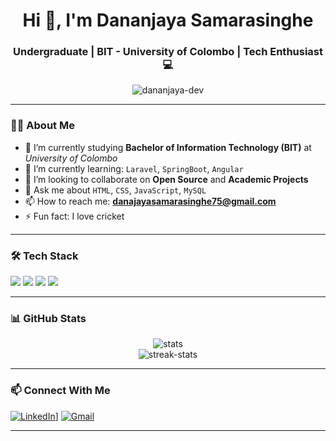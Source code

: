 <h1 align="center">Hi 👋, I'm Dananjaya Samarasinghe</h1>
<h3 align="center">Undergraduate | BIT - University of Colombo | Tech Enthusiast 💻</h3>

<p align="center">
  <img src="https://komarev.com/ghpvc/?username=dananjaya-dev&label=Profile%20views&color=0e75b6&style=flat" alt="dananjaya-dev" />
</p>

---

### 🧑‍🎓 About Me

- 🔭 I’m currently studying **Bachelor of Information Technology (BIT)** at *University of Colombo*
- 🌱 I’m currently learning: `Laravel`, `SpringBoot`, `Angular`
- 👯 I’m looking to collaborate on **Open Source** and **Academic Projects**
- 💬 Ask me about `HTML`, `CSS`, `JavaScript`,  `MySQL`
- 📫 How to reach me: **danajayasamarasinghe75@gmail.com**
- ⚡ Fun fact: I love cricket 

---

### 🛠️ Tech Stack

<p>
  <img src="https://img.shields.io/badge/HTML-E34F26?style=for-the-badge&logo=html5&logoColor=white"/>
  <img src="https://img.shields.io/badge/CSS-1572B6?style=for-the-badge&logo=css3&logoColor=white"/>
  <img src="https://img.shields.io/badge/JavaScript-F7DF1E?style=for-the-badge&logo=javascript&logoColor=black"/>
  <img src="https://img.shields.io/badge/MySQL-00000F?style=for-the-badge&logo=mysql&logoColor=white"/>
</p>

---

### 📊 GitHub Stats

<p align="center">
  <img src="https://github-readme-stats.vercel.app/api?username=dananjaya-dev&show_icons=true&theme=tokyonight" alt="stats" />
  <br />
  <img src="https://streak-stats.demolab.com?user=dananjaya-dev&theme=tokyonight" alt="streak-stats" />
</p>

---

### 📫 Connect With Me

[![LinkedIn]([[https://img.shields.io/badge/-LinkedIn-blue?style=flat-square&logo=Linkedin&logoColor=white&link=https://linkedin.com/in/dananjaya)](https://www.linkedin.com/in/dananjaya-samarasinghe-620a49352/)]
[![Gmail](https://img.shields.io/badge/Gmail-D14836?style=flat-square&logo=gmail&logoColor=white)](mailto:dananjayasamarasinghe75@gmail.com)

---


